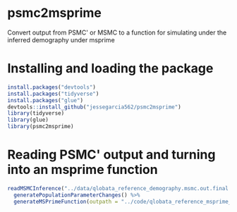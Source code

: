 # psmc2msprime
Convert output from PSMC' or MSMC to a function for simulating under the inferred demography under msprime


# Installing and loading the package
```r
install.packages("devtools")
install.packages("tidyverse")
install.packages("glue")
devtools::install_github("jessegarcia562/psmc2msprime")
library(tidyverse)
library(glue)
library(psmc2msprime)
```

# Reading PSMC' output and turning into an msprime function
```r
readMSMCInference("../data/qlobata_reference_demography.msmc.out.final.txt", mutationRate = 1e-8) %>%
  generatePopulationParameterChanges() %>%
  generateMSPrimeFunction(outpath = "../code/qlobata_reference_msprime_function.py")
```

